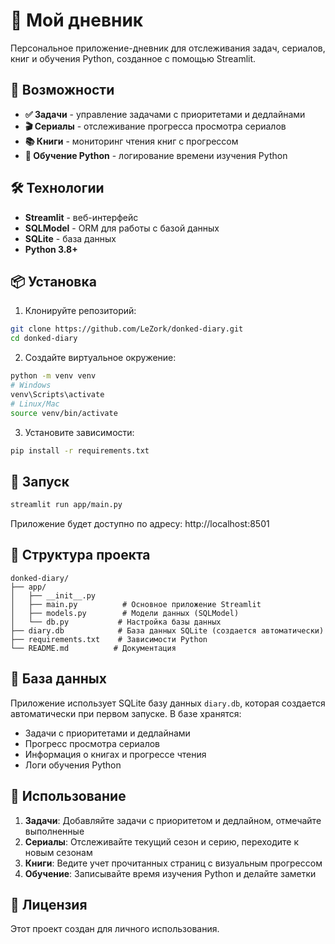 # 📔 Мой дневник

Персональное приложение-дневник для отслеживания задач, сериалов, книг и обучения Python, созданное с помощью Streamlit.

## 🚀 Возможности

- **✅ Задачи** - управление задачами с приоритетами и дедлайнами
- **🎬 Сериалы** - отслеживание прогресса просмотра сериалов
- **📚 Книги** - мониторинг чтения книг с прогрессом
- **🐍 Обучение Python** - логирование времени изучения Python

## 🛠️ Технологии

- **Streamlit** - веб-интерфейс
- **SQLModel** - ORM для работы с базой данных
- **SQLite** - база данных
- **Python 3.8+**

## 📦 Установка

1. Клонируйте репозиторий:
```bash
git clone https://github.com/LeZork/donked-diary.git
cd donked-diary
```

2. Создайте виртуальное окружение:
```bash
python -m venv venv
# Windows
venv\Scripts\activate
# Linux/Mac
source venv/bin/activate
```

3. Установите зависимости:
```bash
pip install -r requirements.txt
```

## 🚀 Запуск

```bash
streamlit run app/main.py
```

Приложение будет доступно по адресу: http://localhost:8501

## 📁 Структура проекта

```
donked-diary/
├── app/
│   ├── __init__.py
│   ├── main.py          # Основное приложение Streamlit
│   ├── models.py        # Модели данных (SQLModel)
│   └── db.py           # Настройка базы данных
├── diary.db            # База данных SQLite (создается автоматически)
├── requirements.txt    # Зависимости Python
└── README.md          # Документация
```

## 💾 База данных

Приложение использует SQLite базу данных `diary.db`, которая создается автоматически при первом запуске. В базе хранятся:

- Задачи с приоритетами и дедлайнами
- Прогресс просмотра сериалов
- Информация о книгах и прогрессе чтения
- Логи обучения Python

## 🎯 Использование

1. **Задачи**: Добавляйте задачи с приоритетом и дедлайном, отмечайте выполненные
2. **Сериалы**: Отслеживайте текущий сезон и серию, переходите к новым сезонам
3. **Книги**: Ведите учет прочитанных страниц с визуальным прогрессом
4. **Обучение**: Записывайте время изучения Python и делайте заметки

## 📝 Лицензия

Этот проект создан для личного использования.

